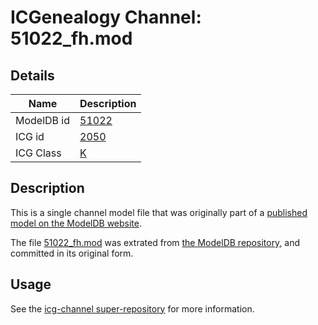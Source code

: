 # ICGenealogy Channel: 51022\_fh.mod

## Details

Name | Description
---- | -----------
ModelDB id | [51022](http://senselab.med.yale.edu/ModelDB/ShowModel.cshtml?model=51022)
ICG id | [2050](http://icg.neurotheory.ox.ac.uk/channels/1/2050)
ICG Class | [K](http://icg.neurotheory.ox.ac.uk/channels/1)

## Description

This is a single channel model file that was originally part of a [published model on the ModelDB website](http://senselab.med.yale.edu/mModelDB/ShowModel.cshtml?model=51022).

The file [51022\_fh.mod](51022_fh.mod) was extrated from [the ModelDB repository](http://senselab.med.yale.edu/ModelDB/ShowModel.cshtml?model=51022), and committed in its original form.

## Usage

See the [icg-channel super-repository](https://github.com/icgenealogy/icg-channels) for more information.